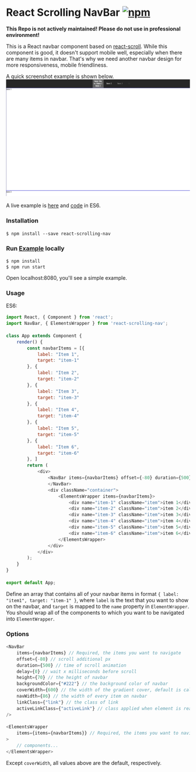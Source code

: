 # React Scrolling NavBar [![npm](https://img.shields.io/npm/v/react-scrolling-nav.svg)](https://www.npmjs.com/package/react-scrolling-nav)

**This Repo is not actively maintained! Please do not use in professional environment!**

This is a React navbar component based on <a href="https://github.com/fisshy/react-scroll">react-scroll</a>. While this component is good, it doesn't support mobile well, especially when there are many items in navbar. That's why we need another navbar design for more responsiveness, mobile friendliness. 

A quick screenshot example is shown below.
![desktop](./docs/example.gif)

A live example is [here](https://lijunray.github.io/react-scrolling-nav/static/) and [code](https://github.com/lijunray/react-scrolling-nav/blob/master/src/app/index.js) in ES6.

### Installation
```
$ npm install --save react-scrolling-nav
```

### Run [Example](https://lijunray.github.io/react-scrolling-nav/static/) locally
```
$ npm install
$ npm run start
```
Open localhost:8080, you'll see a simple example.

### Usage

ES6:
```javascript
import React, { Component } from 'react';
import NavBar, { ElementsWrapper } from 'react-scrolling-nav';

class App extends Component {
    render() {
        const navbarItems = [{
            label: "Item 1",
            target: "item-1"
        }, {
            label: "Item 2",
            target: "item-2"
        }, {
            label: "Item 3",
            target: "item-3"
        }, {
            label: "Item 4",
            target: "item-4"
        }, {
            label: "Item 5",
            target: "item-5"
        }, {
            label: "Item 6",
            target: "item-6"
        }, ]
        return (
            <div>
                <NavBar items={navbarItems} offset={-80} duration={500} delay={0}>
                </NavBar>
                <div className="container">
                    <ElementsWrapper items={navbarItems}>
                        <div name="item-1" className="item">item 1</div>
                        <div name="item-2" className="item">item 2</div>
                        <div name="item-3" className="item">item 3</div>
                        <div name="item-4" className="item">item 4</div>
                        <div name="item-5" className="item">item 5</div>
                        <div name="item-6" className="item">item 6</div>
                    </ElementsWrapper>
                </div>
            </div>
        );
    }
}

export default App;
```
Define an array that contains all of your navbar items in format `{ label: "item1", target: "item-1" }`, where `label` is the text that you want to show on the navbar, and `target` is mapped to the `name` property in `ElementWrapper`. You should wrap all of the components to which you want to be navigated into `ElementWrapper`.

### Options
```javascript
<NavBar
    items={navbarItems} // Required, the items you want to navigate
    offset={-80} // scroll additional px
    duration={500} // time of scroll animation
    delay={0} // wait x milliseconds before scroll
    height={70} // the height of navbar
    backgroundColor={"#222"} // the background color of navbar
    coverWidth={600} // the width of the gradient cover, default is calculated by (navWidth * count of navItems)
    navWidth={86} // the width of every item on navbar
    linkClass={"link"} // the class of link
    activeLinkClass={"activeLink"} // class applied when element is reached
/>

<ElementsWrapper
    items={items={navbarItems}} // Required, the items you want to navigate
>
    // components...
</ElementsWrapper>
```
Except `coverWidth`, all values above are the default, respectively.
